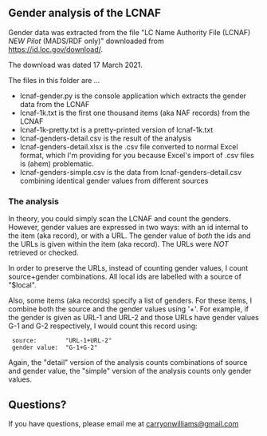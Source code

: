 

## Gender analysis of the LCNAF

Gender data was extracted from the file "LC Name Authority File (LCNAF) *NEW Pilot* (MADS/RDF only)" downloaded from https://id.loc.gov/download/.

The download was dated 17 March 2021.

The files in this folder are ...

   * lcnaf-gender.py is the console application which extracts the gender data from the LCNAF
   * lcnaf-1k.txt is the first one thousand items (aka NAF records) from the LCNAF
   * lcnaf-1k-pretty.txt is a pretty-printed version of lcnaf-1k.txt
   * lcnaf-genders-detail.csv is the result of the analysis
   * lcnaf-genders-detail.xlsx is the .csv file converted to normal Excel format, which I'm providing for you because Excel's import of .csv files is (ahem) problematic.
   * lcnaf-genders-simple.csv is the data from lcnaf-genders-detail.csv combining identical gender values from different sources

### The analysis

In theory, you could simply scan the LCNAF and count the genders.  However, gender values are expressed in two ways:  with an id internal to the item (aka record), or with a URL.  The gender value of *both* the ids and the URLs is given within the item (aka record).  The URLs were *NOT* retrieved or checked.

In order to preserve the URLs, instead of counting gender values, I count source+gender combinations.  All local ids are labelled with a source of "$local".

Also, some items (aka records) specify a list of genders.  For these items, I combine both the source and the gender values using '+'.  For example, if the gender is given as URL-1 and URL-2 and those URLs have gender values G-1 and G-2 respectively, I would count this record using:

     source:        "URL-1+URL-2"
     gender value:  "G-1+G-2"

Again, the "detail" version of the analysis counts combinations of source and gender value, the "simple" version of the analysis counts only gender values.

## Questions?

If you have questions, please email me at carryonwilliams@gmail.com
